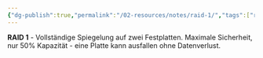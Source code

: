 ```yaml
---
{"dg-publish":true,"permalink":"/02-resources/notes/raid-1/","tags":["raid/mirroring","sicherheit/spiegelung"],"noteIcon":"","updated":"2025-08-27T15:03:22.717+02:00"}
---
```



**RAID 1** - Vollständige Spiegelung auf zwei Festplatten.
Maximale Sicherheit, nur 50% Kapazität - eine Platte kann ausfallen ohne Datenverlust.